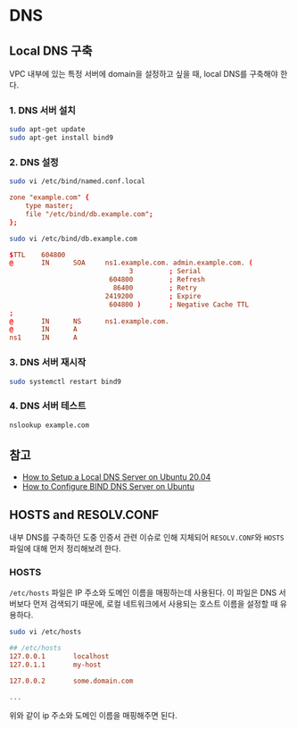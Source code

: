 # DNS

## Local DNS 구축
VPC 내부에 있는 특정 서버에 domain을 설정하고 싶을 때, local DNS를 구축해야 한다.

### 1. DNS 서버 설치
```bash
sudo apt-get update
sudo apt-get install bind9
```

### 2. DNS 설정
```bash
sudo vi /etc/bind/named.conf.local
```

```conf
zone "example.com" {
    type master;
    file "/etc/bind/db.example.com";
};
```

```bash
sudo vi /etc/bind/db.example.com
```

```conf
$TTL    604800
@       IN      SOA     ns1.example.com. admin.example.com. (
                              3         ; Serial
                         604800         ; Refresh
                          86400         ; Retry
                        2419200         ; Expire
                         604800 )       ; Negative Cache TTL
;
@       IN      NS      ns1.example.com.
@       IN      A
ns1     IN      A
```

### 3. DNS 서버 재시작
```bash
sudo systemctl restart bind9
```

### 4. DNS 서버 테스트
```bash
nslookup example.com
```

## 참고
- [How to Setup a Local DNS Server on Ubuntu 20.04](https://www.tecmint.com/setup-local-dns-using-bind9-on-ubuntu/)
- [How to Configure BIND DNS Server on Ubuntu](https://linuxhint.com/configure_bind_dns_server_ubuntu/)

## HOSTS and RESOLV.CONF

내부 DNS를 구축하던 도중 인증서 관련 이슈로 인해 지체되어 `RESOLV.CONF`와 `HOSTS` 파일에 대해 먼저 정리해보려 한다.

### HOSTS

`/etc/hosts` 파일은 IP 주소와 도메인 이름을 매핑하는데 사용된다. 이 파일은 DNS 서버보다 먼저 검색되기 때문에, 로컬 네트워크에서 사용되는 호스트 이름을 설정할 때 유용하다.

```bash
sudo vi /etc/hosts
```
```conf
## /etc/hosts
127.0.0.1       localhost
127.0.1.1       my-host

127.0.0.2       some.domain.com

...
```
위와 같이 ip 주소와 도메인 이름을 매핑해주면 된다.




